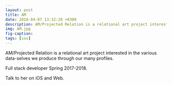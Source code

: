 ```yaml
---
layout: post
title: AM
date: 2018-04-07 13:32:20 +0300
description: AM/Projected Relation is a relational art project interested in the various data-selves we produce through our many profiles.
img: AM.jpg
fig-caption: 
tags: [ios]
---
```


AM/Projected Relation is a relational art project interested in the various data-selves we produce through our many profiles.

Full stack developer Spring 2017-2018.

Talk to her on iOS and Web.